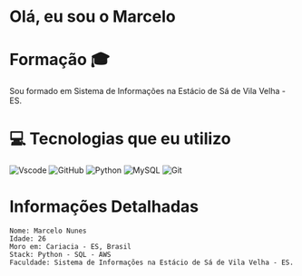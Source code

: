 # Olá, eu sou o Marcelo


# Formação 🎓


Sou formado em Sistema de Informações na Estácio de Sá de Vila Velha - ES.


# 💻 Tecnologias que eu utilizo
![Vscode](https://img.shields.io/badge/VSCode-0078D4?style=for-the-badge&logo=visual%20studio%20code&logoColor=white)
![GitHub](https://img.shields.io/badge/github-%23121011.svg?logo=github&logoColor=white&style=for-the-badge)
![Python](https://img.shields.io/badge/python-3670A0?style=for-the-badge&logo=python&logoColor=ffdd54)
![MySQL](https://img.shields.io/badge/mysql-%2300f.svg?style=for-the-badge&logo=mysql&logoColor=white)
![Git](https://img.shields.io/badge/git-%23F05033.svg?style=for-the-badge&logo=git&logoColor=white)
# Informações Detalhadas

    Nome: Marcelo Nunes
    Idade: 26
    Moro em: Cariacia - ES, Brasil
    Stack: Python - SQL - AWS
    Faculdade: Sistema de Informações na Estácio de Sá de Vila Velha - ES.
    
